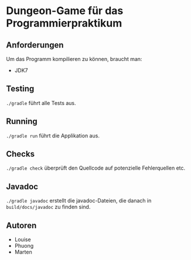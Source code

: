 # Dungeon-Game für das Programmierpraktikum

## Anforderungen

Um das Programm kompilieren zu können, braucht man:

- JDK7


## Testing

`./gradle` führt alle Tests aus.


## Running

`./gradle run` führt die Applikation aus.


## Checks

`./gradle check` überprüft den Quellcode auf potenzielle Fehlerquellen etc.


## Javadoc

`./gradle javadoc` erstellt die javadoc-Dateien, die danach in `build/docs/javadoc` zu finden sind.


## Autoren

- Louise
- Phuong
- Marten
